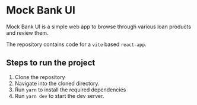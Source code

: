 # Mock Bank UI

Mock Bank UI is a simple web app to browse through various loan products and review them.

The repository contains code for a `vite` based `react-app`.

## Steps to run the project

1. Clone the repository
2. Navigate into the cloned directory.
3. Run `yarn` to install the required dependencies
4. Run `yarn dev` to start the dev server.